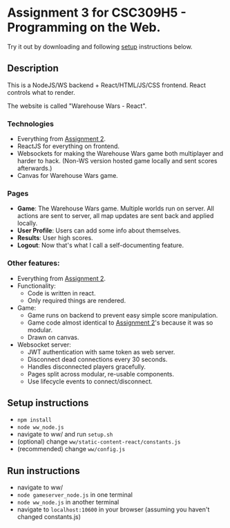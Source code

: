 # Assignment 3 for CSC309H5 - Programming on the Web.

Try it out by downloading and following [setup](#setup-instructions) instructions below.

## Description

This is a NodeJS/WS backend + React/HTML/JS/CSS frontend. React controls what to render.

The website is called "Warehouse Wars - React".

### Technologies
  - Everything from [Assignment 2](https://github.com/serg06/csc309_website_2#technologies).
  - ReactJS for everything on frontend.
  - Websockets for making the Warehouse Wars game both multiplayer and harder to hack. (Non-WS version hosted game locally and sent scores afterwards.)
  - Canvas for Warehouse Wars game.

### Pages
  - **Game**: The Warehouse Wars game. Multiple worlds run on server. All actions are sent to server, all map updates are sent back and applied locally.
  - **User Profile**: Users can add some info about themselves.
  - **Results**: User high scores.
  - **Logout**: Now that's what I call a self-documenting feature.

### Other features:
  - Everything from [Assignment 2](https://github.com/serg06/csc309_website_2#other-features).
  - Functionality:
    - Code is written in react.
    - Only required things are rendered.
  - Game:
    - Game runs on backend to prevent easy simple score manipulation.
    - Game code almost identical to [Assignment 2](https://github.com/serg06/csc309_website_2)'s because it was so modular.
    - Drawn on canvas.
  - Websocket server:
    - JWT authentication with same token as web server.
    - Disconnect dead connections every 30 seconds.
    - Handles disconnected players gracefully.
    - Pages split across modular, re-usable components.
    - Use lifecycle events to connect/disconnect.

## Setup instructions
  - `npm install`
  - `node ww_node.js`
  - navigate to ww/ and run `setup.sh`
  - (optional) change `ww/static-content-react/constants.js`
  - (recommended) change `ww/config.js`

## Run instructions
  - navigate to ww/
  - `node gameserver_node.js` in one terminal
  - `node ww_node.js` in another terminal
  - navigate to `localhost:10600` in your browser (assuming you haven't changed constants.js)
